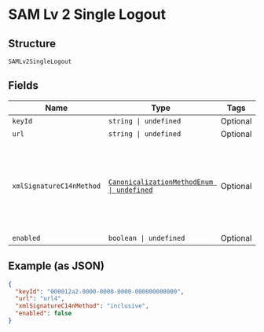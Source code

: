 
# SAM Lv 2 Single Logout

## Structure

`SAMLv2SingleLogout`

## Fields

| Name | Type | Tags | Description |
|  --- | --- | --- | --- |
| `keyId` | `string \| undefined` | Optional | - |
| `url` | `string \| undefined` | Optional | - |
| `xmlSignatureC14nMethod` | [`CanonicalizationMethodEnum \| undefined`](../../doc/models/canonicalization-method-enum.md) | Optional | XML canonicalization method enumeration. This is used for the IdP and SP side of FusionAuth SAML. |
| `enabled` | `boolean \| undefined` | Optional | - |

## Example (as JSON)

```json
{
  "keyId": "000012a2-0000-0000-0000-000000000000",
  "url": "url4",
  "xmlSignatureC14nMethod": "inclusive",
  "enabled": false
}
```


